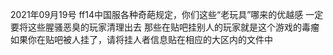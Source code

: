 2021年09月19号
ff14中国服各种奇葩规定，你们这些“老玩具”哪来的优越感
一定要将这些腥骚恶臭的玩家清理出去
那些在贴吧挂别人的玩家就是这个游戏的毒瘤
如果你在贴吧被人挂了，请将挂人者信息贴在相应的大区内的文件中
